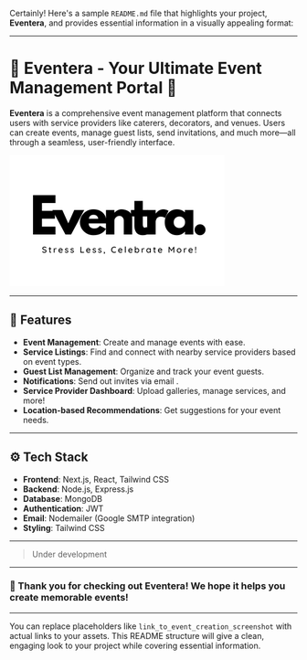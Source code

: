 Certainly! Here's a sample `README.md` file that highlights your project, **Eventera**, and provides essential information in a visually appealing format:

---

# 🎉 Eventera - Your Ultimate Event Management Portal 🎉

**Eventera** is a comprehensive event management platform that connects users with service providers like caterers, decorators, and venues. Users can create events, manage guest lists, send invitations, and much more—all through a seamless, user-friendly interface.

![Eventera Logo](frontend/public/favicon.png)

---

## 🚀 Features

- **Event Management**: Create and manage events with ease.
- **Service Listings**: Find and connect with nearby service providers based on event types.
- **Guest List Management**: Organize and track your event guests.
- **Notifications**: Send out invites via email .
- **Service Provider Dashboard**: Upload galleries, manage services, and more!
- **Location-based Recommendations**: Get suggestions for your event needs.

---

## ⚙️ Tech Stack

- **Frontend**: Next.js, React, Tailwind CSS
- **Backend**: Node.js, Express.js
- **Database**: MongoDB
- **Authentication**: JWT
- **Email**: Nodemailer (Google SMTP integration)
- **Styling**: Tailwind CSS

---


>Under development

---

### 🎊 Thank you for checking out **Eventera**! We hope it helps you create memorable events!

--- 

You can replace placeholders like `link_to_event_creation_screenshot` with actual links to your assets. This README structure will give a clean, engaging look to your project while covering essential information.
